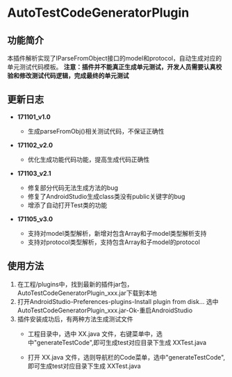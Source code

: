 # AutoTestCodeGeneratorPlugin

## 功能简介
本插件解析实现了IParseFromObject接口的model和protocol，自动生成对应的单元测试代码模板。
**注意：插件并不能真正生成单元测试，开发人员需要认真校验和修改测试代码逻辑，完成最终的单元测试**

## 更新日志
- **171101_v1.0**
  - 生成parseFromObj()相关测试代码，不保证正确性

- **171102_v2.0**
  - 优化生成功能代码功能，提高生成代码正确性

- **171103_v2.1**
  - 修复部分代码无法生成方法的bug
  - 修复了AndroidStudio生成class类没有public关键字的bug
  - 增添了自动打开Test类的功能

- **171105_v3.0**
  - 支持对model类型解析，新增对包含Array和子model类型解析支持
  - 支持对protocol类型解析，支持包含Array和子model的protocol

## 使用方法
 1. 在工程/plugins中，找到最新的插件jar包，AutoTestCodeGeneratorPlugin_xxx.jar下载到本地
 2. 打开AndroidStudio-Preferences-plugins-Install plugin from disk...
    选中AutoTestCodeGeneratorPlugin_xxx.jar-Ok-重启AndroidStudio
 3. 插件安装成功后，有两种方法生成测试文件
    - 工程目录中，选中 XX.java 文件，右键菜单中，选中"generateTestCode",即可生成test对应目录下生成 XXTest.java
    
    - 打开 XX.java 文件，选则导航栏的Code菜单，选中"generateTestCode",即可生成test对应目录下生成 XXTest.java